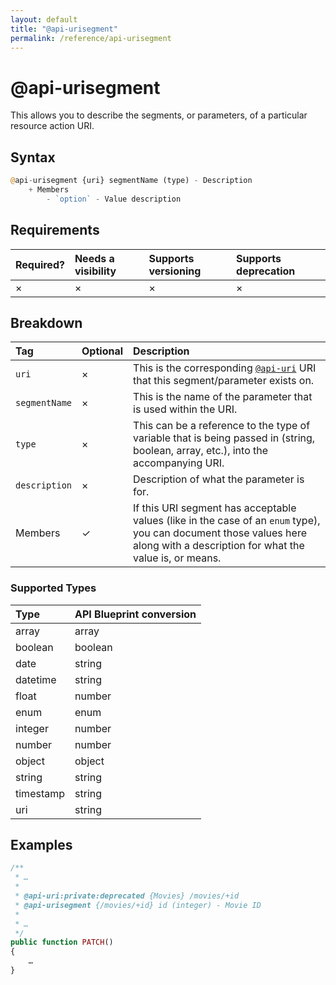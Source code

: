 ```yaml
---
layout: default
title: "@api-urisegment"
permalink: /reference/api-urisegment
---
```


# @api-urisegment
This allows you to describe the segments, or parameters, of a particular resource action URI.

## Syntax
```php
@api-urisegment {uri} segmentName (type) - Description
    + Members
        - `option` - Value description
```

## Requirements

| Required? | Needs a visibility | Supports versioning | Supports deprecation |
| :--- | :--- | :--- | :--- |
| × | × | × | × |

## Breakdown

| Tag | Optional | Description |
| :--- | :--- | :--- |
| `uri` | × | This is the corresponding [`@api-uri`](/reference/api-uri) URI that this segment/parameter exists on. |
| `segmentName` | × | This is the name of the parameter that is used within the URI. |
| `type` | × | This can be a reference to the type of variable that is being passed in (string, boolean, array, etc.), into the accompanying URI. |
| `description` | × | Description of what the parameter is for. |
| Members | ✓ | If this URI segment has acceptable values (like in the case of an `enum` type), you can document those values here along with a description for what the value is, or means. |

### Supported Types

| Type | API Blueprint conversion |
| :--- | :--- |
| array | array |
| boolean | boolean |
| date | string |
| datetime | string |
| float | number |
| enum | enum |
| integer | number |
| number | number |
| object | object |
| string | string |
| timestamp | string |
| uri | string |

## Examples
```php
/**
 * …
 *
 * @api-uri:private:deprecated {Movies} /movies/+id
 * @api-urisegment {/movies/+id} id (integer) - Movie ID
 *
 * …
 */
public function PATCH()
{
    …
}
```

